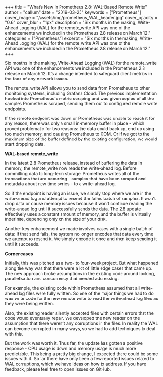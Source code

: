 +++
title = "What’s New in Prometheus 2.8: WAL-Based Remote Write"
author = "callum"
date = "2019-03-25"
keywords = ["Prometheus"]
cover_image = "/assets/img/prometheus_WAL_header.jpg"
cover_opacity = "0.6"
cover_blur = "1px"
description = "Six months in the making, Write-Ahead Logging (WAL) for the remote_write API was one of the enhancements we included in the Prometheus 2.8 release on March 12."
categories = ["Prometheus"]
excerpt = "Six months in the making, Write-Ahead Logging (WAL) for the remote_write API was one of the enhancements we included in the Prometheus 2.8 release on March 12."
+++

Six months in the making, Write-Ahead Logging (WAL) for the remote_write API was one of the enhancements we included in the Prometheus 2.8 release on March 12. It’s a change intended to safeguard client metrics in the face of any network issues.

The remote_write API allows you to send data from Prometheus to other monitoring systems, including Grafana Cloud. The previous implementation hooked into Prometheus's metric scraping and was given copies of all the samples Prometheus scraped, sending them out to configured remote write endpoints.

If the remote endpoint was down or Prometheus was unable to reach it for any reason, there was only a small in-memory buffer in place - which proved problematic for two reasons: the data could back up, end up using too much memory, and causing Prometheus to OOM. Or if we got to the maximum size of the buffer defined by the existing configuration, we would start dropping data.

**WAL-based remote_write**

In the latest 2.8 Prometheus release, instead of buffering the data in memory, the remote_write now reads the write-ahead log. Before committing data to long-term storage, Prometheus writes all of the transactions that are occurring - samples that have been scraped and metadata about new time series - to a write-ahead log.

So if the endpoint is having an issue, we simply stop where we are in the write-ahead log and attempt to resend the failed batch of samples. It won’t drop data or cause memory issues because it won’t continue reading the write-ahead log until it successfully sends the data. The 2.8 update effectively uses a constant amount of memory, and the buffer is virtually indefinite, depending only on the size of your disk.

Another key enhancement we made involves cases with a single batch of data: If that send fails, the system no longer encodes that data every time we attempt to resend it. We simply encode it once and then keep sending it until it succeeds.

**Corner cases**

Initially, this was pitched as a two- to four-week project. But what happened along the way was that there were a lot of little edge cases that came up. The new approach broke assumptions in the existing code around locking, parallelisation and concurrency that needed addressing.

For example, the existing code within Prometheus assumed that all write-ahead log files were fully written. So one of the major things we had to do was write code for the new remote write to read the write-ahead log files as they were being written.

Also, the existing reader silently accepted files with certain errors that the code would eventually repair. We developed the new reader on the assumption that there weren’t  any corruptions in the files. In reality the WAL can become corrupted in many ways, so we had to add techniques to deal with this.

But the work was worth it. Thus far, the update has gotten a positive response - CPU usage is down and memory usage is much more predictable. This being a pretty big change, I expected there could be some issues with it. So far there have only been a few reported issues related to WAL corruptions, which we have ideas on how to address. If you have feedback, please feel free to open issues on GitHub.
